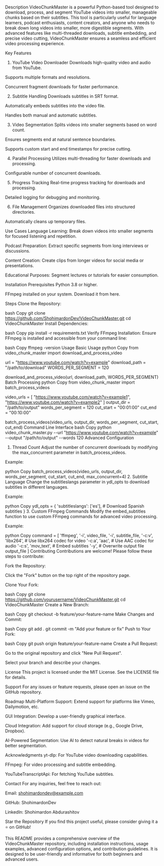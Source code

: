 Description
VideoChunkMaster is a powerful Python-based tool designed to download, process, and segment YouTube videos into smaller, manageable chunks based on their subtitles. This tool is particularly useful for language learners, podcast enthusiasts, content creators, and anyone who needs to break down long videos into smaller, more digestible segments. With advanced features like multi-threaded downloads, subtitle embedding, and precise video cutting, VideoChunkMaster ensures a seamless and efficient video processing experience.

Key Features
1. YouTube Video Downloader
Downloads high-quality video and audio from YouTube.

Supports multiple formats and resolutions.

Concurrent fragment downloads for faster performance.

2. Subtitle Handling
Downloads subtitles in SRT format.

Automatically embeds subtitles into the video file.

Handles both manual and automatic subtitles.

3. Video Segmentation
Splits videos into smaller segments based on word count.

Ensures segments end at natural sentence boundaries.

Supports custom start and end timestamps for precise cutting.

4. Parallel Processing
Utilizes multi-threading for faster downloads and processing.

Configurable number of concurrent downloads.

5. Progress Tracking
Real-time progress tracking for downloads and processing.

Detailed logging for debugging and monitoring.

6. File Management
Organizes downloaded files into structured directories.

Automatically cleans up temporary files.

Use Cases
Language Learning: Break down videos into smaller segments for focused listening and repetition.

Podcast Preparation: Extract specific segments from long interviews or discussions.

Content Creation: Create clips from longer videos for social media or presentations.

Educational Purposes: Segment lectures or tutorials for easier consumption.

Installation
Prerequisites
Python 3.8 or higher.

FFmpeg installed on your system. Download it from here.

Steps
Clone the Repository:

bash
Copy
git clone https://github.com/ShohimardonDev/VideoChunkMaster.git
cd VideoChunkMaster
Install Dependencies:

bash
Copy
pip install -r requirements.txt
Verify FFmpeg Installation:
Ensure FFmpeg is installed and accessible from your command line:

bash
Copy
ffmpeg -version
Usage
Basic Usage
python
Copy
from video_chunk_master import download_and_process_video

url = "https://www.youtube.com/watch?v=example"
download_path = "/path/to/download"
WORDS_PER_SEGMENT = 120

download_and_process_video(url, download_path, WORDS_PER_SEGMENT)
Batch Processing
python
Copy
from video_chunk_master import batch_process_videos

video_urls = [
    "https://www.youtube.com/watch?v=example1",
    "https://www.youtube.com/watch?v=example2"
]
output_dir = "/path/to/output"
words_per_segment = 120
cut_start = "00:01:00"
cut_end = "00:10:00"

batch_process_videos(video_urls, output_dir, words_per_segment, cut_start, cut_end)
Command Line Interface
bash
Copy
python video_chunk_master.py --url "https://www.youtube.com/watch?v=example" --output "/path/to/output" --words 120
Advanced Configuration
1. Thread Count
Adjust the number of concurrent downloads by modifying the max_concurrent parameter in batch_process_videos.

Example:

python
Copy
batch_process_videos(video_urls, output_dir, words_per_segment, cut_start, cut_end, max_concurrent=4)
2. Subtitle Language
Change the subtitleslangs parameter in ydl_opts to download subtitles in different languages.

Example:

python
Copy
ydl_opts = {
    'subtitleslangs': ['es'],  # Download Spanish subtitles
}
3. Custom FFmpeg Commands
Modify the embed_subtitles function to use custom FFmpeg commands for advanced video processing.

Example:

python
Copy
command = [
    'ffmpeg',
    '-i', video_file,
    '-i', subtitle_file,
    '-c:v', 'libx264',  # Use libx264 codec for video
    '-c:a', 'aac',      # Use AAC codec for audio
    '-c:s', 'mov_text', # Embed subtitles
    '-y',               # Overwrite output file
    output_file
]
Contributing
Contributions are welcome! Please follow these steps to contribute:

Fork the Repository:

Click the "Fork" button on the top right of the repository page.

Clone Your Fork:

bash
Copy
git clone https://github.com/yourusername/VideoChunkMaster.git
cd VideoChunkMaster
Create a New Branch:

bash
Copy
git checkout -b feature/your-feature-name
Make Changes and Commit:

bash
Copy
git add .
git commit -m "Add your feature or fix"
Push to Your Fork:

bash
Copy
git push origin feature/your-feature-name
Create a Pull Request:

Go to the original repository and click "New Pull Request".

Select your branch and describe your changes.

License
This project is licensed under the MIT License. See the LICENSE file for details.

Support
For any issues or feature requests, please open an issue on the GitHub repository.

Roadmap
Multi-Platform Support: Extend support for platforms like Vimeo, Dailymotion, etc.

GUI Integration: Develop a user-friendly graphical interface.

Cloud Integration: Add support for cloud storage (e.g., Google Drive, Dropbox).

AI-Powered Segmentation: Use AI to detect natural breaks in videos for better segmentation.

Acknowledgments
yt-dlp: For YouTube video downloading capabilities.

FFmpeg: For video processing and subtitle embedding.

YouTubeTranscriptApi: For fetching YouTube subtitles.

Contact
For any inquiries, feel free to reach out:

Email: shohimardondev@example.com

GitHub: ShohimardonDev

LinkedIn: Shohimardon Abdurashitov

Star the Repository
If you find this project useful, please consider giving it a ⭐️ on GitHub!

This README provides a comprehensive overview of the VideoChunkMaster repository, including installation instructions, usage examples, advanced configuration options, and contribution guidelines. It is designed to be user-friendly and informative for both beginners and advanced users.

